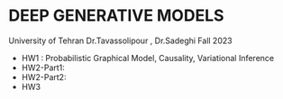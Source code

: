 # DEEP GENERATIVE MODELS
University of Tehran
Dr.Tavassolipour , Dr.Sadeghi
Fall 2023


* HW1 :
  Probabilistic Graphical Model, Causality, Variational Inference 
* HW2-Part1:
* HW2-Part2:
* HW3
